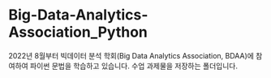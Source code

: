 # Big-Data-Analytics-Association_Python

2022년 8월부터 빅데이터 분석 학회(Big Data Analytics Association, BDAA)에 참여하여 파이썬 문법을 학습하고 있습니다.
수업 과제물을 저장하는 폴더입니다.
